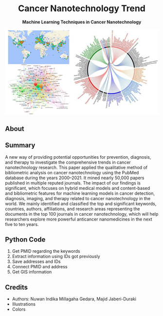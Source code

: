 <h1 align="center">Cancer Nanotechnology Trend</h1>
<p align="center"><strong>Machine Learning Techniques in Cancer Nanotechnology</strong></p>
<div align="center"><img src="images/Graphical Abstract.jpg"></img></div>

<h2>About</h2>
<a href="https://doi.org/10.3390/cancers13174417" target="_blank"></a>

<h2>Summary</h2>

A new way of providing potential opportunities for prevention, diagnosis, and therapy to investigate the comprehensive trends in cancer nanotechnology research. This paper applied the qualitative method of bibliometric analysis on cancer nanotechnology using the PubMed database during the years 2000–2021. It mined nearly 50,000 papers published in multiple reputed journals. The impact of our findings is significant, which focuses on hybrid medical models and content-based and bibliometric features for machine learning models in cancer detection, diagnosis, imaging, and therapy related to cancer nanotechnology in the world. We mainly identified and classified the top and significant keywords, countries, authors, affiliations, and research areas representing the documents in the top 100 journals in cancer nanotechnology, which will help researchers explore more powerful anticancer nanomedicines in the next five to ten years.

<h2>Python Code</h2>

1. Get PMID regarding the keywords
2. Extract information using IDs got previously
3. Save addresses and IDs
4. Connect PMID and address
5. Get GIS information

<!-- 
<h2>Contributing</h2>
Mention pull requests. Link to an example and/or put it down here

<h2>Project status</h2>
Insert here -->

<h2>Credits</h2>

- Authors: Nuwan Indika Millagaha Gedara, Majid Jaberi-Duraki
- Illustrations
- Colors

<!-- 
<h2>Copyright</h2>
This project is licensed under the terms of the MIT license and protected by Udacity Honor Code and Community Code of Conduct. See <a href="LICENSE.md">license</a> and <a href="LICENSE.DISCLAIMER.md">disclaimer</a>. -->
